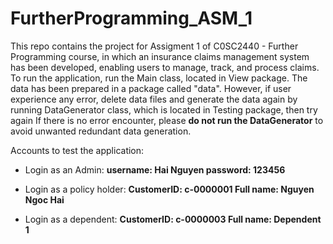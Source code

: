 # FurtherProgramming_ASM_1
This repo contains the project for Assigment 1 of C0SC2440 - Further Programming course, in which an insurance claims management system has been developed, enabling users to manage, track, and process claims.
To run the application, run the Main class, located in View package. The data has been prepared in a package called "data". However, if user experience any error, delete data files and generate the data again by running DataGenerator class, which is located in Testing package, then try again If there is no error encounter, please **do not run the DataGenerator** to avoid unwanted redundant data generation.

Accounts to test the application:
- Login as an Admin:
    **username: Hai Nguyen
      password: 123456**
  
- Login as a policy holder:
    **CustomerID: c-0000001
      Full name: Nguyen Ngoc Hai**

- Login as a dependent:
    **CustomerID: c-0000003
      Full name: Dependent 1**
